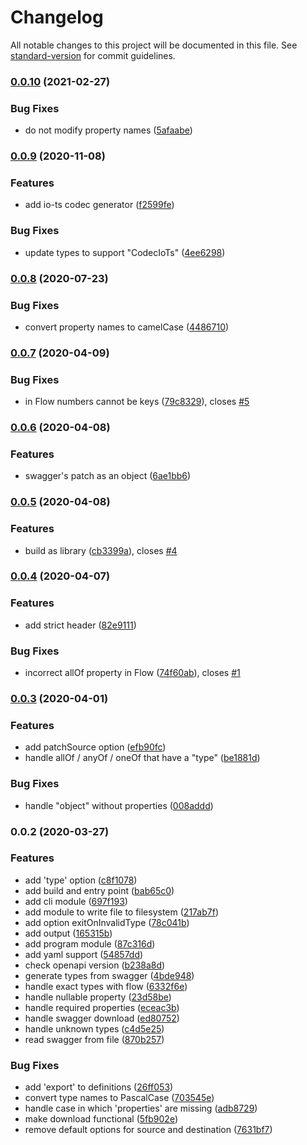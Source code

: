 # Changelog

All notable changes to this project will be documented in this file. See [standard-version](https://github.com/conventional-changelog/standard-version) for commit guidelines.

### [0.0.10](https://github.com/musement/types-generator/compare/v0.0.9...v0.0.10) (2021-02-27)


### Bug Fixes

* do not modify property names ([5afaabe](https://github.com/musement/types-generator/commit/5afaabe82a4fb1eca5c51c1e51d8093833c90251))

### [0.0.9](https://github.com/musement/types-generator/compare/v0.0.8...v0.0.9) (2020-11-08)


### Features

* add io-ts codec generator ([f2599fe](https://github.com/musement/types-generator/commit/f2599feb03b2b68e3d093bbbadd5f0ec3287ad60))


### Bug Fixes

* update types to support "CodecIoTs" ([4ee6298](https://github.com/musement/types-generator/commit/4ee629897ea5af7ed5018db26b9ac7266b096f04))

### [0.0.8](https://gitlab.com/musement/experiments/types-generator/compare/v0.0.7...v0.0.8) (2020-07-23)


### Bug Fixes

* convert property names to camelCase ([4486710](https://gitlab.com/musement/experiments/types-generator/commit/4486710f7272ac7cb0c93bba9cf83c79d6034dba))

### [0.0.7](https://gitlab.com/musement/experiments/types-generator/compare/v0.0.6...v0.0.7) (2020-04-09)


### Bug Fixes

* in Flow numbers cannot be keys ([79c8329](https://gitlab.com/musement/experiments/types-generator/commit/79c8329a240b18f649b9a29e17cc7cd32ab2eeea)), closes [#5](https://gitlab.com/musement/experiments/types-generator/issues/5)

### [0.0.6](https://gitlab.com/musement/experiments/types-generator/compare/v0.0.5...v0.0.6) (2020-04-08)


### Features

* swagger's patch as an object ([6ae1bb6](https://gitlab.com/musement/experiments/types-generator/commit/6ae1bb6fa28bbb47ccd47f3ec0726200a83867c8))

### [0.0.5](https://gitlab.com/musement/experiments/types-generator/compare/v0.0.4...v0.0.5) (2020-04-08)


### Features

* build as library ([cb3399a](https://gitlab.com/musement/experiments/types-generator/commit/cb3399a7050c4f9a04a1c9f053cb1c5d04f79475)), closes [#4](https://gitlab.com/musement/experiments/types-generator/issues/4)

### [0.0.4](https://gitlab.com/musement/experiments/types-generator/compare/v0.0.3...v0.0.4) (2020-04-07)


### Features

* add strict header ([82e9111](https://gitlab.com/musement/experiments/types-generator/commit/82e911193fb784f2a3e1c2cc8ef2c42f3c336ee0))


### Bug Fixes

* incorrect allOf property in Flow ([74f60ab](https://gitlab.com/musement/experiments/types-generator/commit/74f60ab23f41fe9681016079919a3bdb09de5f67)), closes [#1](https://gitlab.com/musement/experiments/types-generator/issues/1)

### [0.0.3](https://gitlab.com/musement/experiments/types-generator/compare/v0.0.2...v0.0.3) (2020-04-01)


### Features

* add patchSource option ([efb90fc](https://gitlab.com/musement/experiments/types-generator/commit/efb90fc1f84d3069e1b33110739785baa1a11540))
* handle allOf / anyOf / oneOf that have a "type" ([be1881d](https://gitlab.com/musement/experiments/types-generator/commit/be1881d5cdda7f25a231f4f28a48a8cbc9b1e9c1))


### Bug Fixes

* handle "object" without properties ([008addd](https://gitlab.com/musement/experiments/types-generator/commit/008adddcbe4d4f8a15ef07f4366cadf5f7281d98))

### 0.0.2 (2020-03-27)


### Features

* add 'type' option ([c8f1078](https://gitlab.com/musement/experiments/types-generator/commit/c8f1078fe5334a0b49bd5b8108eb2b75fb6b27c7))
* add build and entry point ([bab65c0](https://gitlab.com/musement/experiments/types-generator/commit/bab65c058bd70f63fe3585345652a8c2af76b46b))
* add cli module ([697f193](https://gitlab.com/musement/experiments/types-generator/commit/697f193943e36141d5340c6960e1d0ef161560a5))
* add module to write file to filesystem ([217ab7f](https://gitlab.com/musement/experiments/types-generator/commit/217ab7f46713f976422968086962d85e61e1e979))
* add option exitOnInvalidType ([78c041b](https://gitlab.com/musement/experiments/types-generator/commit/78c041bd3c608ed8581386c95920c0826e7f53d9))
* add output ([165315b](https://gitlab.com/musement/experiments/types-generator/commit/165315b8ed590649825b66cac6e917221684ed5a))
* add program module ([87c316d](https://gitlab.com/musement/experiments/types-generator/commit/87c316d8566f8aca115c8277fbfeb76ac50c6795))
* add yaml support ([54857dd](https://gitlab.com/musement/experiments/types-generator/commit/54857dd1762ce51a5622b29575113eff8abd6d8d))
* check openapi version ([b238a8d](https://gitlab.com/musement/experiments/types-generator/commit/b238a8d92a459dd004bfb4a48e08490333ebbdc6))
* generate types from swagger ([4bde948](https://gitlab.com/musement/experiments/types-generator/commit/4bde948c1bfa89fc8bc4e37a0e43dd7f13c55566))
* handle exact types with flow ([6332f6e](https://gitlab.com/musement/experiments/types-generator/commit/6332f6e23e0f1a7ca9940640d949429b1aa296de))
* handle nullable property ([23d58be](https://gitlab.com/musement/experiments/types-generator/commit/23d58bef8747167d6a452c2f79201d984195c208))
* handle required properties ([eceac3b](https://gitlab.com/musement/experiments/types-generator/commit/eceac3bb9538ddfbf15b11326e943b9f96fd8a4f))
* handle swagger download ([ed80752](https://gitlab.com/musement/experiments/types-generator/commit/ed807520f28169cab50444c721b59708b02ea9c5))
* handle unknown types ([c4d5e25](https://gitlab.com/musement/experiments/types-generator/commit/c4d5e25eaf7586f9b16d74dd7d7fdedcce07ec67))
* read swagger from file ([870b257](https://gitlab.com/musement/experiments/types-generator/commit/870b257239844266ef9fdc151b10ad6ff088c1e8))


### Bug Fixes

* add 'export' to definitions ([26ff053](https://gitlab.com/musement/experiments/types-generator/commit/26ff053383179a90c0c3aadfdaf8bb556beeced9))
* convert type names to PascalCase ([703545e](https://gitlab.com/musement/experiments/types-generator/commit/703545e235d17cf58de556b69a640537bb148775))
* handle case in which 'properties' are missing ([adb8729](https://gitlab.com/musement/experiments/types-generator/commit/adb87299c9c29ea0f39d6601d208beb74a8a7d7a))
* make download functional ([5fb902e](https://gitlab.com/musement/experiments/types-generator/commit/5fb902e6300a050de24a1ccba4e0ad12011bb0a7))
* remove default options for source and destination ([7631bf7](https://gitlab.com/musement/experiments/types-generator/commit/7631bf7dbe81f5d5fd6b1d73651ff80be94ce882))
